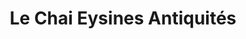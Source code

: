 ---
title: "Le Chai Eysines Antiquités"
url: /eysines/le-chai-eysines-antiquites/
shop: Antiquitäten
---